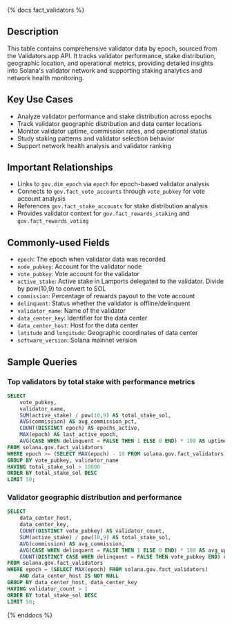 {% docs fact_validators %}

## Description
This table contains comprehensive validator data by epoch, sourced from the Validators.app API. It tracks validator performance, stake distribution, geographic location, and operational metrics, providing detailed insights into Solana's validator network and supporting staking analytics and network health monitoring.

## Key Use Cases
- Analyze validator performance and stake distribution across epochs
- Track validator geographic distribution and data center locations
- Monitor validator uptime, commission rates, and operational status
- Study staking patterns and validator selection behavior
- Support network health analysis and validator ranking

## Important Relationships
- Links to `gov.dim_epoch` via `epoch` for epoch-based validator analysis
- Connects to `gov.fact_vote_accounts` through `vote_pubkey` for vote account analysis
- References `gov.fact_stake_accounts` for stake distribution analysis
- Provides validator context for `gov.fact_rewards_staking` and `gov.fact_rewards_voting`

## Commonly-used Fields
- `epoch`: The epoch when validator data was recorded
- `node_pubkey`: Account for the validator node
- `vote_pubkey`: Vote account for the validator
- `active_stake`: Active stake in Lamports delegated to the validator. Divide by pow(10,9) to convert to SOL
- `commission`: Percentage of rewards payout to the vote account
- `delinquent`: Status whether the validator is offline/delinquent
- `validator_name`: Name of the validator
- `data_center_key`: Identifier for the data center
- `data_center_host`: Host for the data center
- `latitude` and `longitude`: Geographic coordinates of data center
- `software_version`: Solana mainnet version

## Sample Queries

### Top validators by total stake with performance metrics
```sql
SELECT 
    vote_pubkey,
    validator_name,
    SUM(active_stake) / pow(10,9) AS total_stake_sol,
    AVG(commission) AS avg_commission_pct,
    COUNT(DISTINCT epoch) AS epochs_active,
    MAX(epoch) AS last_active_epoch,
    AVG(CASE WHEN delinquent = FALSE THEN 1 ELSE 0 END) * 100 AS uptime_percentage
FROM solana.gov.fact_validators
WHERE epoch >= (SELECT MAX(epoch) - 10 FROM solana.gov.fact_validators)
GROUP BY vote_pubkey, validator_name
HAVING total_stake_sol > 10000
ORDER BY total_stake_sol DESC
LIMIT 50;
```


### Validator geographic distribution and performance
```sql
SELECT 
    data_center_host,
    data_center_key,
    COUNT(DISTINCT vote_pubkey) AS validator_count,
    SUM(active_stake) / pow(10,9) AS total_stake_sol,
    AVG(commission) AS avg_commission,
    AVG(CASE WHEN delinquent = FALSE THEN 1 ELSE 0 END) * 100 AS avg_uptime_pct,
    COUNT(DISTINCT CASE WHEN delinquent = FALSE THEN vote_pubkey END) AS active_validators
FROM solana.gov.fact_validators
WHERE epoch = (SELECT MAX(epoch) FROM solana.gov.fact_validators)
    AND data_center_host IS NOT NULL
GROUP BY data_center_host, data_center_key
HAVING validator_count > 1
ORDER BY total_stake_sol DESC
LIMIT 50;
```

{% enddocs %} 